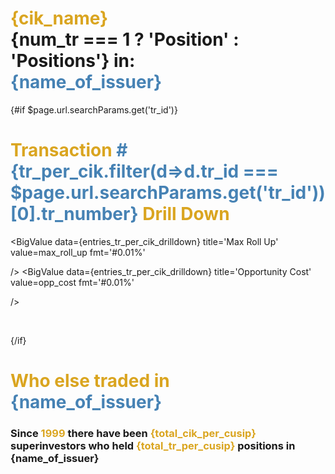 <script>
    const total_cik_per_cusip = props.entries_other_cik_per_cusip[0].total_num_cik
    const total_tr_per_cusip = props.entries_other_cik_per_cusip[0].total_num_tr

    $: entries_tr_per_cik_drilldown = props.entries_tr_per_cik_drilldown.filter(d=>d.tr_id ===   $page.url.searchParams.get('tr_id'))
    
    let tr_per_cik = props.entries_tr_per_cik;
    const cik_name = props.entries_tr_per_cik.at(0).cik_name
    const name_of_issuer = props.entries_tr_per_cik.at(0).name_of_issuer 
    const num_tr = props.entries_tr_per_cik.at(0).num_tr
    const format_usd = '[>=1000000000000]$#,##0.0,,,,"T";[>=1000000000]$#,##0.0,,,"B";[>=1000000]$#,##0.0,,"M";$#,##0k'
    const format_usd_no_t = '[>=10000000000]$#,##0.0,,,"B";[>=10000000]$#,##0.0,"M";[>=1000][<100000]$#,##0;$#,##0k'
    const format_shares = '[>=10000000000]#,##0.0,,,"B";[>=10000000]#,##0.0,"M";[>=1000][<100000]#,##0;#,##0k'

    // '[>=1000000000000]$#,##0.0,,,,"T";[>=1000000000]$#,##0.0,,,"B";[>=1000000]$#,##0,,"M";$#,##k'
</script>

# <span style="color: goldenrod;">{cik_name}</span> <br> {num_tr === 1 ? 'Position' : 'Positions'} in: <br>**<span style="color: steelblue;">{name_of_issuer}</span>** 

<!-- ## List of trades: -->
<!-- (click for details) -->




<DataTable data={tr_per_cik} link=link>
<Column id="tr_number"  title='Tr #' align="left" />
    <Column id="tr_open"  title='Open'/>
<Column id="tr_open_value"  title='Entry Value' fmt={format_usd_no_t} align="left"/>
    <Column id="tr_duration_qtr" title='Duration (Qtr)' align="left"/>
    <Column id="tr_close"  title='Close' align="right"/>
    <!-- <Column id="tr_close_value" title='Exit Value' fmt={format_usd_no_t} align="right"/> -->
    <Column id="tr_twrr" title='TR TWRR' fmt='#0.01\%' contentType=delta deltaSymbol=false/> 
</DataTable>


{#if   $page.url.searchParams.get('tr_id')}
# <span style="color: goldenrod;">Transaction **<span style="color: steelblue;"># {tr_per_cik.filter(d=>d.tr_id ===   $page.url.searchParams.get('tr_id'))[0].tr_number}</span>** Drill Down</span>

<BigValue
    data={entries_tr_per_cik_drilldown}
    title="TR TWRR"
    value=tr_twrr  
    fmt='#0.01\%' 
/>

<BigValue
    data={entries_tr_per_cik_drilldown}
    title='Duration'
    value=tr_duration_qtr
    fmt='#0 \Qtr'
/> 

<BigValue
    data={entries_tr_per_cik_drilldown}
    title='Max Roll Up'
    value=max_roll_up
    fmt='#0.01\%'
    
/> 
<BigValue
    data={entries_tr_per_cik_drilldown}
    title='Opportunity Cost'
    value=opp_cost
    fmt='#0.01\%'
    
/> 

<br>
<DataTable data={entries_tr_per_cik_drilldown}>
<Column id="quarter"  title='Quarter' sort=true/>
<Column id="value"  title='Total Value' fmt={format_usd} align="left"/>
<Column id="tr_type"  title='TR Type' align="left"/>

<!-- <Column id="tr_value"  title='TR Value' fmt={format_usd}/> -->
<Column id="tr_shares"  title='Shares(Buy/Sell)' align="left" contentType=delta deltaSymbol=false/>
<Column id="adj_median_sec_price"  title='Price'/>
<Column id="roll_twrr"  title='Roll TWRR' fmt='#0.01\%' contentType=delta deltaSymbol=false/> 
</DataTable>

<!-- {:else} -->
<!-- <DataTable data={props.tr_per_cik_drilldown}>
<Column id="quarter"  title='Quarter'/>
<Column id="tr_type"  title='Exit On' />
</DataTable> -->

{/if}
<!-- **TODO**:*Sort out wrong P/L in transactins wehere stock split occured"*

**TODO**:*Sort out wrong 'CLOSE' when the current quarter is the same as the maximum reported quarter for this cik"*


**TODO**:*Maybe add component/info on "Who else added/reduced the same security in the same quarter?"*

**TODO**:*Add more statistics around the transaction. Like total P/L per each TR and P/L between each period, percentage change for values/shares
added or reduced, "
I might also somehow connect the cik, cusip AND the quarter from the previos page to this page's default view and automaticallyl select the correct transation and maybe even highlight the quarte of transactions...
but it might be just a red herring and something that disctacts me from the core focus on quality and not
quantity of charts...
focus on what is really needed...* -->

# <span style="color: goldenrod;">Who else traded in<br>**<span style="color: steelblue;">{name_of_issuer}</span>** 
### Since **<span style="color: goldenrod">1999</span>**  there have been **<span style="color: goldenrod">{total_cik_per_cusip}</span>** superinvestors who held **<span style="color: goldenrod">{total_tr_per_cusip}</span>** positions in {name_of_issuer}

<!-- **TODO**:*1- I need to make the part 'since 1999' dynamic and dependent on the actual data.
I need to have a real year where trading in this company started for the first time"
2- Add a column that show the quarter for the earliest trade and current holdings' value*

**TODO**:*Add a slider to select the quarter on which a trade was open and add a search box for Superinvestor* -->

<DataTable data={props.entries_other_cik_per_cusip} link="link">
<Column id="cik_name"  title='Superinvestor' sort=true/>
<Column id="num_tr_per_cik"  title='# of Transactions' />
<Column id="avg_tr_pnl_per_cik"  title='TWRR' fmt='#0.01\%' contentType=delta deltaSymbol=false/>
<!-- <Column id="link"  /> -->
</DataTable>

